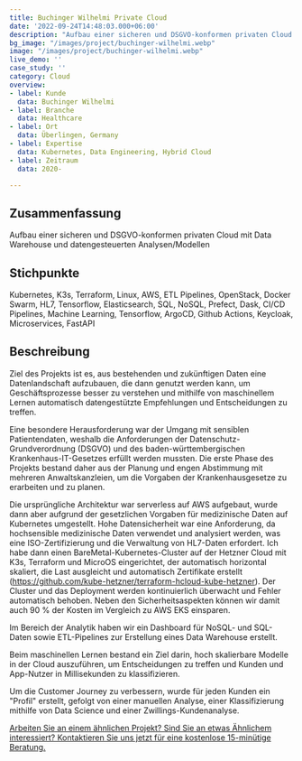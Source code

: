 ```yaml
---
title: Buchinger Wilhelmi Private Cloud
date: '2022-09-24T14:48:03.000+06:00'
description: "Aufbau einer sicheren und DSGVO-konformen privaten Cloud mit Data Warehouse und datengesteuerten Analysen/Modellen"
bg_image: "/images/project/buchinger-wilhelmi.webp"
image: "/images/project/buchinger-wilhelmi.webp"
live_demo: ''
case_study: ''
category: Cloud
overview:
- label: Kunde
  data: Buchinger Wilhelmi
- label: Branche
  data: Healthcare
- label: Ort
  data: Überlingen, Germany
- label: Expertise
  data: Kubernetes, Data Engineering, Hybrid Cloud
- label: Zeitraum
  data: 2020-

---
```


## Zusammenfassung

Aufbau einer sicheren und DSGVO-konformen privaten Cloud mit Data Warehouse und datengesteuerten Analysen/Modellen

## Stichpunkte

Kubernetes, K3s, Terraform, Linux, AWS, ETL Pipelines, OpenStack, Docker Swarm, HL7, Tensorflow, Elasticsearch, SQL, NoSQL, Prefect, Dask, CI/CD Pipelines, Machine Learning, Tensorflow, ArgoCD, Github Actions, Keycloak, Microservices, FastAPI

## Beschreibung

Ziel des Projekts ist es, aus bestehenden und zukünftigen Daten eine Datenlandschaft aufzubauen, die dann genutzt werden kann, um Geschäftsprozesse besser zu verstehen und mithilfe von maschinellem Lernen automatisch datengestützte Empfehlungen und Entscheidungen zu treffen. 

Eine besondere Herausforderung war der Umgang mit sensiblen Patientendaten, weshalb die Anforderungen der Datenschutz-Grundverordnung (DSGVO) und des baden-württembergischen Krankenhaus-IT-Gesetzes erfüllt werden mussten.
Die erste Phase des Projekts bestand daher aus der Planung und engen Abstimmung mit mehreren Anwaltskanzleien, um die Vorgaben der Krankenhausgesetze zu erarbeiten und zu planen.

Die ursprüngliche Architektur war serverless auf AWS aufgebaut, wurde dann aber aufgrund der gesetzlichen Vorgaben für medizinische Daten auf Kubernetes umgestellt. Hohe Datensicherheit war eine Anforderung, da hochsensible medizinische Daten verwendet und analysiert werden, was eine ISO-Zertifizierung und die Verwaltung von HL7-Daten erfordert. 
Ich habe dann einen BareMetal-Kubernetes-Cluster auf der Hetzner Cloud mit K3s, Terraform und MicroOS eingerichtet, der automatisch horizontal skaliert, die Last ausgleicht und automatisch Zertifikate erstellt (https://github.com/kube-hetzner/terraform-hcloud-kube-hetzner). Der Cluster und das Deployment werden kontinuierlich überwacht und Fehler automatisch behoben. Neben den Sicherheitsaspekten können wir damit auch 90 % der Kosten im Vergleich zu AWS EKS einsparen.

Im Bereich der Analytik haben wir ein Dashboard für NoSQL- und SQL-Daten sowie ETL-Pipelines zur Erstellung eines Data Warehouse erstellt. 

Beim maschinellen Lernen bestand ein Ziel darin, hoch skalierbare Modelle in der Cloud auszuführen, um Entscheidungen zu treffen und Kunden und App-Nutzer in Millisekunden zu klassifizieren. 

Um die Customer Journey zu verbessern, wurde für jeden Kunden ein "Profil" erstellt, gefolgt von einer manuellen Analyse, einer Klassifizierung mithilfe von Data Science und einer Zwillings-Kundenanalyse.  

[Arbeiten Sie an einem ähnlichen Projekt? Sind Sie an etwas Ähnlichem interessiert? Kontaktieren Sie uns jetzt für eine kostenlose 15-minütige Beratung.](/de/contact/)
